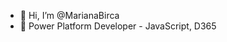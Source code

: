 - 👋 Hi, I’m @MarianaBirca
- 🌱 Power Platform Developer - JavaScript, D365

<!---
MarianaBirca/MarianaBirca is a ✨ special ✨ repository because its `README.md` (this file) appears on your GitHub profile.
You can click the Preview link to take a look at your changes.
--->
